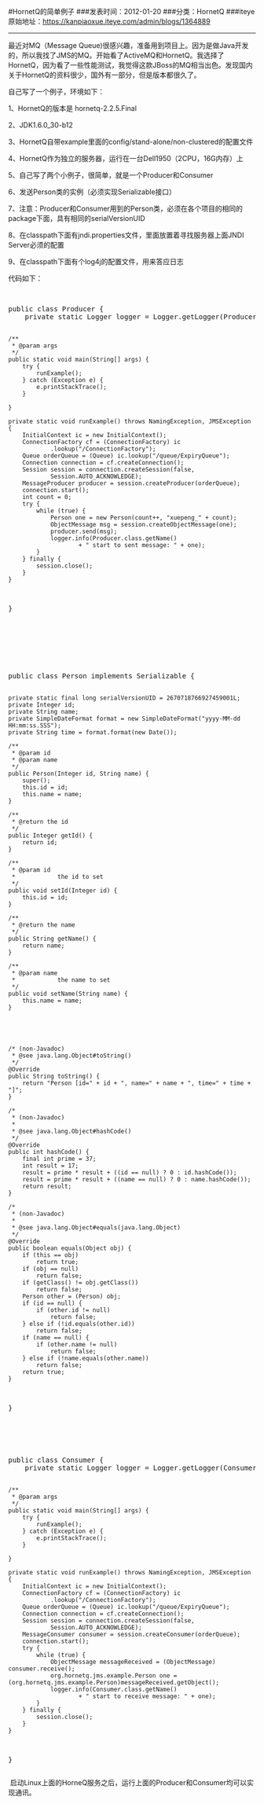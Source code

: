 #HornetQ的简单例子
###发表时间：2012-01-20
###分类：HornetQ
###iteye原始地址：<a href="https://kanpiaoxue.iteye.com/admin/blogs/1364889" target="_blank">https://kanpiaoxue.iteye.com/admin/blogs/1364889</a>

---

<p>最近对MQ（Message Queue)很感兴趣，准备用到项目上。因为是做Java开发的，所以我找了JMS的MQ。开始看了ActiveMQ和HornetQ。我选择了HornetQ，因为看了一些性能测试，我觉得这款JBoss的MQ相当出色。发现国内关于HornetQ的资料很少，国外有一部分，但是版本都很久了。</p>
<p>自己写了一个例子，环境如下：</p>
<p>1、HornetQ的版本是&nbsp;hornetq-2.2.5.Final</p>
<p>2、JDK1.6.0_30-b12</p>
<p>3、HornetQ自带example里面的config/stand-alone/non-clustered的配置文件</p>
<p>4、HornetQ作为独立的服务器，运行在一台Dell1950（2CPU，16G内存）上</p>
<p>5、自己写了两个小例子，很简单，就是一个Producer和Consumer</p>
<p>6、发送Person类的实例（必须实现Serializable接口）</p>
<p>7、注意：Producer和Consumer用到的Person类，必须在各个项目的相同的package下面，具有相同的serialVersionUID</p>
<p>8、在classpath下面有jndi.properties文件，里面放置着寻找服务器上面JNDI Server必须的配置</p>
<p>9、在classpath下面有个log4j的配置文件，用来答应日志</p>
<p>代码如下：</p>
<p>&nbsp;</p>
<pre name="code" class="java">public class Producer {
	private static Logger logger = Logger.getLogger(Producer.class);

	/**
	 * @param args
	 */
	public static void main(String[] args) {
		try {
			runExample();
		} catch (Exception e) {
			e.printStackTrace();
		}

	}

	private static void runExample() throws NamingException, JMSException {
		InitialContext ic = new InitialContext();
		ConnectionFactory cf = (ConnectionFactory) ic
				.lookup("/ConnectionFactory");
		Queue orderQueue = (Queue) ic.lookup("/queue/ExpiryQueue");
		Connection connection = cf.createConnection();
		Session session = connection.createSession(false,
				Session.AUTO_ACKNOWLEDGE);
		MessageProducer producer = session.createProducer(orderQueue);
		connection.start();
		int count = 0;
		try {
			while (true) {
				Person one = new Person(count++, "xuepeng_" + count);
				ObjectMessage msg = session.createObjectMessage(one);
				producer.send(msg);
				logger.info(Producer.class.getName()
						+ " start to sent message: " + one);
			}
		} finally {
			session.close();
		}
	}

}</pre>
<p>&nbsp;</p>
<p>&nbsp;</p>
<p>&nbsp;</p>
<pre name="code" class="java">public class Person implements Serializable {

	private static final long serialVersionUID = 2670718766927459001L;
	private Integer id;
	private String name;
	private SimpleDateFormat format = new SimpleDateFormat("yyyy-MM-dd HH:mm:ss.SSS");
	private String time = format.format(new Date());

	/**
	 * @param id
	 * @param name
	 */
	public Person(Integer id, String name) {
		super();
		this.id = id;
		this.name = name;
	}

	/**
	 * @return the id
	 */
	public Integer getId() {
		return id;
	}

	/**
	 * @param id
	 *            the id to set
	 */
	public void setId(Integer id) {
		this.id = id;
	}

	/**
	 * @return the name
	 */
	public String getName() {
		return name;
	}

	/**
	 * @param name
	 *            the name to set
	 */
	public void setName(String name) {
		this.name = name;
	}



	

	/* (non-Javadoc)
	 * @see java.lang.Object#toString()
	 */
	@Override
	public String toString() {
		return "Person [id=" + id + ", name=" + name + ", time=" + time + "]";
	}

	/*
	 * (non-Javadoc)
	 * 
	 * @see java.lang.Object#hashCode()
	 */
	@Override
	public int hashCode() {
		final int prime = 37;
		int result = 17;
		result = prime * result + ((id == null) ? 0 : id.hashCode());
		result = prime * result + ((name == null) ? 0 : name.hashCode());
		return result;
	}

	/*
	 * (non-Javadoc)
	 * 
	 * @see java.lang.Object#equals(java.lang.Object)
	 */
	@Override
	public boolean equals(Object obj) {
		if (this == obj)
			return true;
		if (obj == null)
			return false;
		if (getClass() != obj.getClass())
			return false;
		Person other = (Person) obj;
		if (id == null) {
			if (other.id != null)
				return false;
		} else if (!id.equals(other.id))
			return false;
		if (name == null) {
			if (other.name != null)
				return false;
		} else if (!name.equals(other.name))
			return false;
		return true;
	}

}</pre>
<p>&nbsp;</p>
<p>&nbsp;</p>
<pre name="code" class="java">public class Consumer {
	private static Logger logger = Logger.getLogger(Consumer.class);

	/**
	 * @param args
	 */
	public static void main(String[] args) {
		try {
			runExample();
		} catch (Exception e) {
			e.printStackTrace();
		}

	}

	private static void runExample() throws NamingException, JMSException {
		InitialContext ic = new InitialContext();
		ConnectionFactory cf = (ConnectionFactory) ic
				.lookup("/ConnectionFactory");
		Queue orderQueue = (Queue) ic.lookup("/queue/ExpiryQueue");
		Connection connection = cf.createConnection();
		Session session = connection.createSession(false,
				Session.AUTO_ACKNOWLEDGE);
		MessageConsumer consumer = session.createConsumer(orderQueue);
		connection.start();
		try {
			while (true) {
				ObjectMessage messageReceived = (ObjectMessage) consumer.receive();
				org.hornetq.jms.example.Person one = (org.hornetq.jms.example.Person)messageReceived.getObject();
				logger.info(Consumer.class.getName()
						+ " start to receive message: " + one);
			}
		} finally {
			session.close();
		}
	}

}</pre>
<p> &nbsp;启动Linux上面的HorneQ服务之后，运行上面的Producer和Consumer均可以实现通讯。</p>